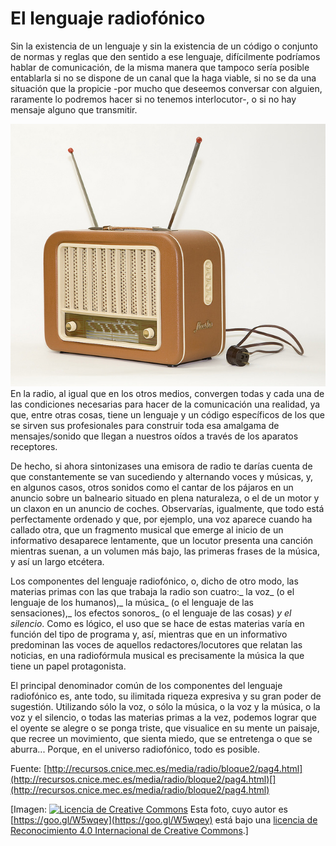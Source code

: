 # El lenguaje radiofónico

Sin la existencia de un lenguaje y sin la existencia de un código o conjunto de normas y reglas que den sentido a ese lenguaje, difícilmente podríamos hablar de comunicación, de la misma manera que tampoco sería posible entablarla si no se dispone de un canal que la haga viable, si no se da una situación que la propicie -por mucho que deseemos conversar con alguien, raramente lo podremos hacer si no tenemos interlocutor-, o si no hay mensaje alguno que transmitir.  
  

![radio](img/Radio.jpg "radio")En la radio, al igual que en los otros medios, convergen todas y cada una de las condiciones necesarias para hacer de la comunicación una realidad, ya que, entre otras cosas, tiene un lenguaje y un código específicos de los que se sirven sus profesionales para construir toda esa amalgama de mensajes/sonido que llegan a nuestros oídos a través de los aparatos receptores.   

  
De hecho, si ahora sintonizases una emisora de radio te darías cuenta de que constantemente se van sucediendo y alternando voces y músicas, y, en algunos casos, otros sonidos como el cantar de los pájaros en un anuncio sobre un balneario situado en plena naturaleza, o el de un motor y un claxon en un anuncio de coches. Observarías, igualmente, que todo está perfectamente ordenado y que, por ejemplo, una voz aparece cuando ha callado otra, que un fragmento musical que emerge al inicio de un informativo desaparece lentamente, que un locutor presenta una canción mientras suenan, a un volumen más bajo, las primeras frases de la música, y así un largo etcétera.   
  
Los componentes del lenguaje radiofónico, o, dicho de otro modo, las materias primas con las que trabaja la radio son cuatro:_ la voz_ (o el lenguaje de los humanos),_ la música_ (o el lenguaje de las sensaciones),_ los efectos sonoros_ (o el lenguaje de las cosas) _y el silencio_. Como es lógico, el uso que se hace de estas materias varía en función del tipo de programa y, así, mientras que en un informativo predominan las voces de aquellos redactores/locutores que relatan las noticias, en una radiofórmula musical es precisamente la música la que tiene un papel protagonista.  
  
El principal denominador común de los componentes del lenguaje radiofónico es, ante todo, su ilimitada riqueza expresiva y su gran poder de sugestión. Utilizando sólo la voz, o sólo la música, o la voz y la música, o la voz y el silencio, o todas las materias primas a la vez, podemos lograr que el oyente se alegre o se ponga triste, que visualice en su mente un paisaje, que recree un movimiento, que sienta miedo, que se entretenga o que se aburra... Porque, en el universo radiofónico, todo es posible.   
  

Fuente: [http://recursos.cnice.mec.es/media/radio/bloque2/pag4.html](http://recursos.cnice.mec.es/media/radio/bloque2/pag4.html)[](http://recursos.cnice.mec.es/media/radio/bloque2/pag4.html)


\[Imagen: [![Licencia de Creative Commons](https://i.creativecommons.org/l/by/4.0/80x15.png)](http://creativecommons.org/licenses/by/4.0/) Esta foto, cuyo autor es [https://goo.gl/W5wqey](https://goo.gl/W5wqey) está bajo una [licencia de Reconocimiento 4.0 Internacional de Creative Commons](http://creativecommons.org/licenses/by/4.0/).\]

